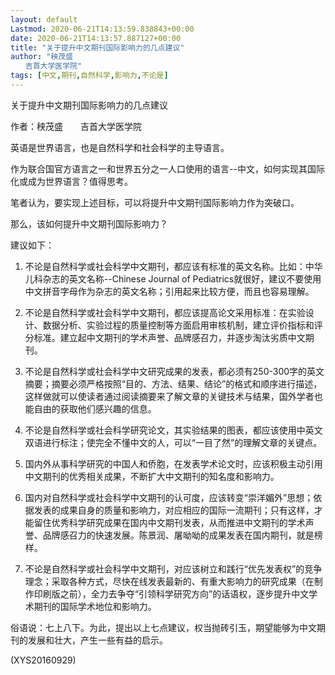 ```yaml
---
layout: default
Lastmod: 2020-06-21T14:13:59.838843+00:00
date: 2020-06-21T14:13:57.887127+00:00
title: "关于提升中文期刊国际影响力的几点建议"
author: "秧茂盛
　　吉首大学医学院"
tags: [中文,期刊,自然科学,影响力,不论是]
---
```


关于提升中文期刊国际影响力的几点建议

作者：秧茂盛　　吉首大学医学院

英语是世界语言，也是自然科学和社会科学的主导语言。

作为联合国官方语言之一和世界五分之一人口使用的语言--中文，如何实现其国际化或成为世界语言？值得思考。

笔者认为，要实现上述目标，可以将提升中文期刊国际影响力作为突破口。

那么，该如何提升中文期刊国际影响力？

建议如下：

1.    不论是自然科学或社会科学中文期刊，都应该有标准的英文名称。比如：中华儿科杂志的英文名称--Chinese Journal of Pediatrics就很好，建议不要使用中文拼音字母作为杂志的英文名称；引用起来比较方便，而且也容易理解。

2.    不论是自然科学或社会科学中文期刊，都应该提高论文采用标准：在实验设计、数据分析、实验过程的质量控制等方面启用审核机制，建立评价指标和评分标准。建立起中文期刊的学术声誉、品牌感召力，并逐步淘汰劣质中文期刊。

3.    不论是自然科学或社会科学中文研究成果的发表，都必须有250-300字的英文摘要；摘要必须严格按照“目的、方法、结果、结论”的格式和顺序进行描述，这样做就可以使读者通过阅读摘要来了解文章的关键技术与结果，国外学者也能自由的获取他们感兴趣的信息。

4.    不论是自然科学或社会科学研究论文，其实验结果的图表，都应该使用中英文双语进行标注；使完全不懂中文的人，可以“一目了然”的理解文章的关键点。

5.    国内外从事科学研究的中国人和侨胞，在发表学术论文时，应该积极主动引用中文期刊的优秀相关成果，不断扩大中文期刊的知名度和影响力。

6.   国内对自然科学或社会科学中文期刊的认可度，应该转变“崇洋媚外”思想；依据发表的成果自身的质量和影响力，对应相应的国际一流期刊；只有这样，才能留住优秀科学研究成果在国内中文期刊发表，从而推进中文期刊的学术声誉、品牌感召力的快速发展。陈景润、屠呦呦的成果发表在国内期刊，就是榜样。

7.    不论是自然科学或社会科学中文期刊，对应该树立和践行“优先发表权”的竞争理念；采取各种方式，尽快在线发表最新的、有重大影响力的研究成果（在制作印刷版之前），全力去争夺“引领科学研究方向”的话语权，逐步提升中文学术期刊的国际学术地位和影响力。

俗语说：七上八下。为此，提出以上七点建议，权当抛砖引玉，期望能够为中文期刊的发展和壮大，产生一些有益的启示。

(XYS20160929)

